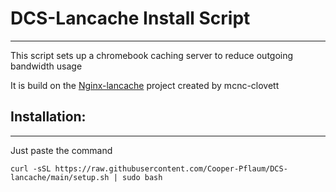 # DCS-Lancache Install Script
---
This script sets up a chromebook caching server to reduce outgoing bandwidth usage

It is build on the [Nginx-lancache](https://github.com/mcnc-clovett/nginx_lancache/tree/debian) project created by mcnc-clovett



## Installation:
---
Just paste the command 
```
curl -sSL https://raw.githubusercontent.com/Cooper-Pflaum/DCS-lancache/main/setup.sh | sudo bash
```


